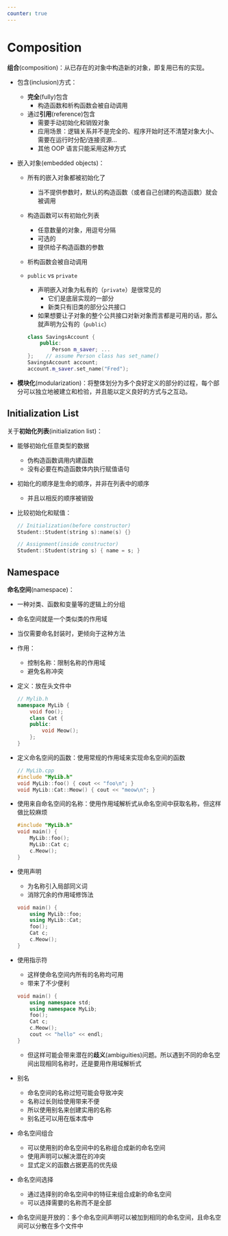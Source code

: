 ```yaml
---
counter: true
---
```


# Composition

**组合**(composition)：从已存在的对象中构造新的对象，即复用已有的实现。

- 包含(inclusion)方式：
    - **完全**(fully)包含
        - 构造函数和析构函数会被自动调用
    - 通过**引用**(reference)包含
        - 需要手动初始化和销毁对象
        - 应用场景：逻辑关系并不是完全的、程序开始时还不清楚对象大小、需要在运行时分配/连接资源...
        - 其他 OOP 语言只能采用这种方式

- 嵌入对象(embedded objects)：
    - 所有的嵌入对象都被初始化了
        - 当不提供参数时，默认的构造函数（或者自己创建的构造函数）就会被调用
    - 构造函数可以有初始化列表
        - 任意数量的对象，用逗号分隔
        - 可选的
        - 提供给子构造函数的参数
    - 析构函数会被自动调用
    - `public` vs `private`
        - 声明嵌入对象为私有的（`private`）是很常见的
            - 它们是底层实现的一部分
            - 新类只有旧类的部分公共接口
        - 如果想要让子对象的整个公共接口对新对象而言都是可用的话，那么就声明为公有的（`public`）

        ```cpp
        class SavingsAccount {
            public:
                Person m_saver; ...
        };    // assume Person class has set_name()
        SavingsAccount account;
        account.m_saver.set_name("Fred");
        ```

- **模块化**(modularization)：将整体划分为多个良好定义的部分的过程，每个部分可以独立地被建立和检验，并且能以定义良好的方式与之互动。


## Initialization List

关于**初始化列表**(initialization list)：

- 能够初始化任意类型的数据
    - 伪构造函数调用内建函数
    - 没有必要在构造函数体内执行赋值语句
- 初始化的顺序是生命的顺序，并非在列表中的顺序
    - 并且以相反的顺序被销毁
- 比较初始化和赋值：

    ```cpp
    // Initialization(before constructor)
    Student::Student(string s):name(s) {}

    // Assignment(inside constructor)
    Student::Student(string s) { name = s; }
    ```


## Namespace

**命名空间**(namespace)：

- 一种对类、函数和变量等的逻辑上的分组
- 命名空间就是一个类似类的作用域
- 当仅需要命名封装时，更倾向于这种方法
- 作用：
    - 控制名称：限制名称的作用域
    - 避免名称冲突

- 定义：放在头文件中

    ```cpp
    // Mylib.h
    namespace MyLib {
        void foo();
        class Cat {
        public:
            void Meow();
        };
    }
    ```

- 定义命名空间的函数：使用常规的作用域来实现命名空间的函数

    ```cpp
    // MyLib.cpp
    #include "MyLib.h"
    void MyLib::foo() { cout << "foo\n"; }
    void MyLib::Cat::Meow() { cout << "meow\n"; }
    ```

- 使用来自命名空间的名称：使用作用域解析式从命名空间中获取名称，但这样做比较麻烦

    ```cpp
    #include "MyLib.h"
    void main() {
        MyLib::foo();
        MyLib::Cat c;
        c.Meow();
    }
    ```

- 使用声明
    - 为名称引入局部同义词
    - 消除冗余的作用域修饰法

    ```cpp
    void main() {
        using MyLib::foo;
        using MyLib::Cat;
        foo();
        Cat c;
        c.Meow();
    }
    ```

- 使用指示符
    - 这样使命名空间内所有的名称均可用
    - 带来了不少便利

    ```cpp
    void main() {
        using namespace std;
        using namespace MyLib;
        foo();
        Cat c;
        c.Meow();
        cout << "hello" << endl;
    }
    ```

    - 但这样可能会带来潜在的**歧义**(ambiguities)问题。所以遇到不同的命名空间出现相同名称时，还是要用作用域解析式

- 别名
    - 命名空间的名称过短可能会导致冲突
    - 名称过长则给使用带来不便
    - 所以使用别名来创建实用的名称
    - 别名还可以用在版本库中

- 命名空间组合
    - 可以使用别的命名空间中的名称组合成新的命名空间
    - 使用声明可以解决潜在的冲突
    - 显式定义的函数占据更高的优先级

- 命名空间选择
    - 通过选择别的命名空间中的特征来组合成新的命名空间
    - 可以选择需要的名称而不是全部

- 命名空间是开放的：多个命名空间声明可以被加到相同的命名空间，且命名空间可以分散在多个文件中